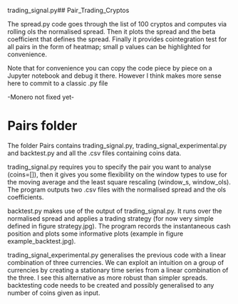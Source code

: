 trading_signal.py## Pair_Trading_Cryptos

The spread.py code goes through the list of 100 cryptos and computes via rolling ols the normalised spread. Then it plots the spread and the beta coefficient that defines the spread. Finally it provides cointegration test for all pairs in the form of heatmap; small p values can be highlighted for convenience.

Note that for convenience you can copy the code piece by piece on a Jupyter notebook and debug it there. However I think makes more sense  here to commit to a classic .py file 

-Monero not fixed yet-

# Pairs folder

The folder Pairs contains trading_signal.py, trading_signal_experimental.py and backtest.py and all the .csv files containing coins data.
 
trading_signal.py requires you to specify the pair you want to analyse (coins=[]), then it gives you some flexibility on the window types to use for the moving average and the least square rescaling (window_s, window_ols). The program outputs two .csv files with the normalised spread and the ols coefficients. 

backtest.py makes use of the output of trading_signal.py. It runs over the normalised spread and applies a trading strategy (for now very simple defined in figure strategy.jpg). The program records the instantaneous cash position and plots some informative plots (example in figure example_backtest.jpg).

trading_signal_experimental.py generalises the previous code with a linear combination of three currencies. We can exploit an intuition on a group of currencies by creating a stationary time series from a linear combination of the three. I see this alternative as more robust than simpler spreads. backtesting code needs to be created and possibly generalised to any number of coins given as input.
